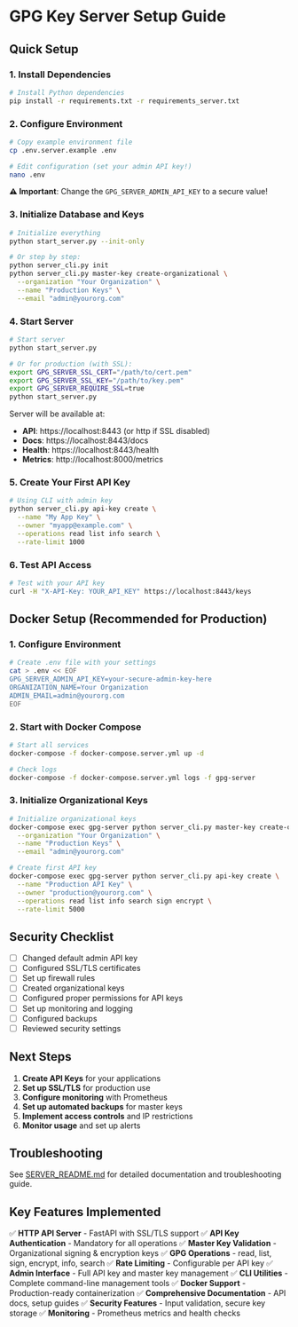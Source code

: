 # GPG Key Server Setup Guide

## Quick Setup

### 1. Install Dependencies

```bash
# Install Python dependencies
pip install -r requirements.txt -r requirements_server.txt
```

### 2. Configure Environment

```bash
# Copy example environment file
cp .env.server.example .env

# Edit configuration (set your admin API key!)
nano .env
```

**⚠️ Important**: Change the `GPG_SERVER_ADMIN_API_KEY` to a secure value!

### 3. Initialize Database and Keys

```bash
# Initialize everything
python start_server.py --init-only

# Or step by step:
python server_cli.py init
python server_cli.py master-key create-organizational \
  --organization "Your Organization" \
  --name "Production Keys" \
  --email "admin@yourorg.com"
```

### 4. Start Server

```bash
# Start server
python start_server.py

# Or for production (with SSL):
export GPG_SERVER_SSL_CERT="/path/to/cert.pem"
export GPG_SERVER_SSL_KEY="/path/to/key.pem"
export GPG_SERVER_REQUIRE_SSL=true
python start_server.py
```

Server will be available at:
- **API**: https://localhost:8443 (or http if SSL disabled)
- **Docs**: https://localhost:8443/docs
- **Health**: https://localhost:8443/health
- **Metrics**: http://localhost:8000/metrics

### 5. Create Your First API Key

```bash
# Using CLI with admin key
python server_cli.py api-key create \
  --name "My App Key" \
  --owner "myapp@example.com" \
  --operations read list info search \
  --rate-limit 1000
```

### 6. Test API Access

```bash
# Test with your API key
curl -H "X-API-Key: YOUR_API_KEY" https://localhost:8443/keys
```

## Docker Setup (Recommended for Production)

### 1. Configure Environment

```bash
# Create .env file with your settings
cat > .env << EOF
GPG_SERVER_ADMIN_API_KEY=your-secure-admin-key-here
ORGANIZATION_NAME=Your Organization
ADMIN_EMAIL=admin@yourorg.com
EOF
```

### 2. Start with Docker Compose

```bash
# Start all services
docker-compose -f docker-compose.server.yml up -d

# Check logs
docker-compose -f docker-compose.server.yml logs -f gpg-server
```

### 3. Initialize Organizational Keys

```bash
# Initialize organizational keys
docker-compose exec gpg-server python server_cli.py master-key create-organizational \
  --organization "Your Organization" \
  --name "Production Keys" \
  --email "admin@yourorg.com"

# Create first API key
docker-compose exec gpg-server python server_cli.py api-key create \
  --name "Production API Key" \
  --owner "production@yourorg.com" \
  --operations read list info search sign encrypt \
  --rate-limit 5000
```

## Security Checklist

- [ ] Changed default admin API key
- [ ] Configured SSL/TLS certificates
- [ ] Set up firewall rules
- [ ] Created organizational keys
- [ ] Configured proper permissions for API keys
- [ ] Set up monitoring and logging
- [ ] Configured backups
- [ ] Reviewed security settings

## Next Steps

1. **Create API Keys** for your applications
2. **Set up SSL/TLS** for production use
3. **Configure monitoring** with Prometheus
4. **Set up automated backups** for master keys
5. **Implement access controls** and IP restrictions
6. **Monitor usage** and set up alerts

## Troubleshooting

See [SERVER_README.md](SERVER_README.md) for detailed documentation and troubleshooting guide.

## Key Features Implemented

✅ **HTTP API Server** - FastAPI with SSL/TLS support
✅ **API Key Authentication** - Mandatory for all operations
✅ **Master Key Validation** - Organizational signing & encryption keys
✅ **GPG Operations** - read, list, sign, encrypt, info, search
✅ **Rate Limiting** - Configurable per API key
✅ **Admin Interface** - Full API key and master key management
✅ **CLI Utilities** - Complete command-line management tools
✅ **Docker Support** - Production-ready containerization
✅ **Comprehensive Documentation** - API docs, setup guides
✅ **Security Features** - Input validation, secure key storage
✅ **Monitoring** - Prometheus metrics and health checks